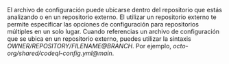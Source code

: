 El archivo de configuración puede ubicarse dentro del repositorio que estás analizando o en un repositorio externo. El utilizar un repositorio externo te permite especificar las opciones de configuración para repositorios múltiples en un solo lugar. Cuando referencias un archivo de configuración que se ubica en un repositorio externo, puedes utilizar la sintaxis _OWNER/REPOSITORY/FILENAME@BRANCH_. Por ejemplo, _octo-org/shared/codeql-config.yml@main_.
